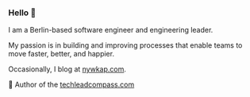### Hello 👋

<!--
**vitaly-pushkar/vitaly-pushkar** is a ✨ _special_ ✨ repository because its `README.md` (this file) appears on your GitHub profile.

Here are some ideas to get you started:

- 🔭 I’m currently working on ...
- 🌱 I’m currently learning ...
- 👯 I’m looking to collaborate on ...
- 🤔 I’m looking for help with ...
- 💬 Ask me about ...
- 📫 How to reach me: ...
- 😄 Pronouns: ...
- ⚡ Fun fact: ...
-->

I am a Berlin-based software engineer and engineering leader.

My passion is in building and improving processes that enable teams to move faster, better, and happier.

Occasionally, I blog at [nywkap.com](http://nywkap.com).

🧭 Author of the [techleadcompass.com](https://techleadcompass.com)
